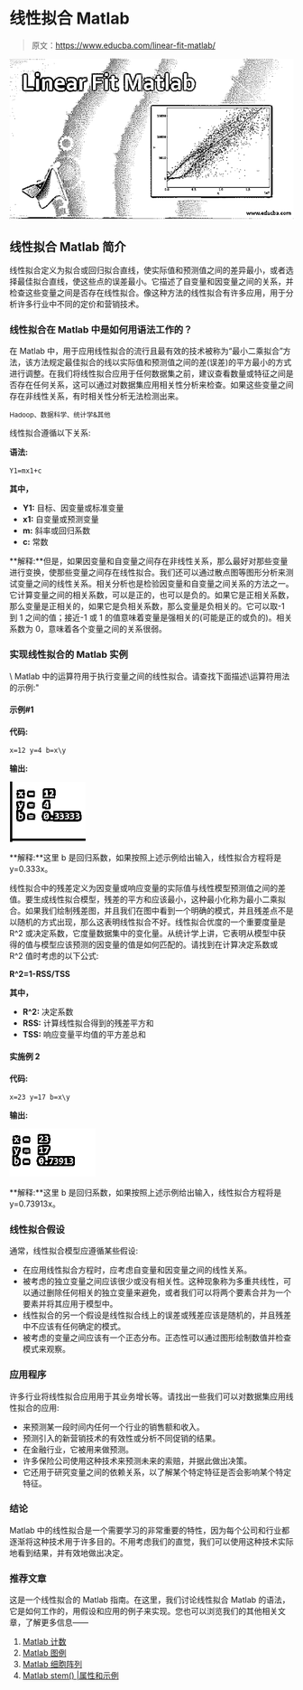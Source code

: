 # 线性拟合 Matlab

> 原文：<https://www.educba.com/linear-fit-matlab/>

![linear fit matlab](img/69aade05607bad0dba2e8dff845c6584.png)



## 线性拟合 Matlab 简介

线性拟合定义为拟合或回归拟合直线，使实际值和预测值之间的差异最小，或者选择最佳拟合直线，使这些点的误差最小。它描述了自变量和因变量之间的关系，并检查这些变量之间是否存在线性拟合。像这种方法的线性拟合有许多应用，用于分析许多行业中不同的定价和营销技术。

### 线性拟合在 Matlab 中是如何用语法工作的？

在 Matlab 中，用于应用线性拟合的流行且最有效的技术被称为“最小二乘拟合”方法，该方法规定最佳拟合的线以实际值和预测值之间的差(误差)的平方最小的方式进行调整。在我们将线性拟合应用于任何数据集之前，建议查看数量或特征之间是否存在任何关系，这可以通过对数据集应用相关性分析来检查。如果这些变量之间存在非线性关系，有时相关性分析无法检测出来。

<small>Hadoop、数据科学、统计学&其他</small>

线性拟合遵循以下关系:

**语法:**

`Y1=mx1+c`

**其中，**

*   **Y1:** 目标、因变量或标准变量
*   **x1:** 自变量或预测变量
*   **m:** 斜率或回归系数
*   **c:** 常数

**解释:**但是，如果因变量和自变量之间存在非线性关系，那么最好对那些变量进行变换，使那些变量之间存在线性拟合。我们还可以通过散点图等图形分析来测试变量之间的线性关系。相关分析也是检验因变量和自变量之间关系的方法之一。它计算变量之间的相关系数，可以是正的，也可以是负的。如果它是正相关系数，那么变量是正相关的，如果它是负相关系数，那么变量是负相关的。它可以取-1 到 1 之间的值；接近-1 或 1 的值意味着变量是强相关的(可能是正的或负的)。相关系数为 0，意味着各个变量之间的关系很弱。

### 实现线性拟合的 Matlab 实例

\ Matlab 中的运算符用于执行变量之间的线性拟合。请查找下面描述\运算符用法的示例:"

#### 示例#1

**代码:**

`x=12
y=4
b=x\y`

**输出:**

![Linear Fit matlab - 1](img/bf6fe08763fbac96cda5cecf3047acd9.png)



**解释:**这里 b 是回归系数，如果按照上述示例给出输入，线性拟合方程将是 y=0.333x。

线性拟合中的残差定义为因变量或响应变量的实际值与线性模型预测值之间的差值。要生成线性拟合模型，残差的平方和应该最小，这种最小化称为最小二乘拟合。如果我们绘制残差图，并且我们在图中看到一个明确的模式，并且残差点不是以随机的方式出现，那么这表明线性拟合不好。线性拟合优度的一个重要度量是 R^2 或决定系数，它度量数据集中的变化量。从统计学上讲，它表明从模型中获得的值与模型应该预测的因变量的值是如何匹配的。请找到在计算决定系数或 R^2 值时考虑的以下公式:

**R^2=1-RSS/TSS**

**其中，**

*   **R^2:** 决定系数
*   **RSS:** 计算线性拟合得到的残差平方和
*   **TSS:** 响应变量平均值的平方差总和

#### 实施例 2

**代码:**

`x=23
y=17
b=x\y`

**输出:**

![Linear Fit matlab - 2](img/23c8b5254709b12ea15041a6b32f96cc.png)



**解释:**这里 b 是回归系数，如果按照上述示例给出输入，线性拟合方程将是 y=0.73913x。

### 线性拟合假设

通常，线性拟合模型应遵循某些假设:

*   在应用线性拟合方程时，应考虑自变量和因变量之间的线性关系。
*   被考虑的独立变量之间应该很少或没有相关性。这种现象称为多重共线性，可以通过删除任何相关的独立变量来避免，或者我们可以将两个要素合并为一个要素并将其应用于模型中。
*   线性拟合的另一个假设是线性拟合线上的误差或残差应该是随机的，并且残差中不应该有任何确定的模式。
*   被考虑的变量之间应该有一个正态分布。正态性可以通过图形绘制数值并检查模式来观察。

### 应用程序

许多行业将线性拟合应用用于其业务增长等。请找出一些我们可以对数据集应用线性拟合的应用:

*   来预测某一段时间内任何一个行业的销售额和收入。
*   预测引入的新营销技术的有效性或分析不同促销的结果。
*   在金融行业，它被用来做预测。
*   许多保险公司使用这种技术来预测未来的索赔，并据此做出决策。
*   它还用于研究变量之间的依赖关系，以了解某个特定特征是否会影响某个特定特征。

### 结论

Matlab 中的线性拟合是一个需要学习的非常重要的特性，因为每个公司和行业都逐渐将这种技术用于许多目的。不用考虑我们的直觉，我们可以使用这种技术实际地看到结果，并有效地做出决定。

### 推荐文章

这是一个线性拟合的 Matlab 指南。在这里，我们讨论线性拟合 Matlab 的语法，它是如何工作的，用假设和应用的例子来实现。您也可以浏览我们的其他相关文章，了解更多信息——

1.  [Matlab 计数](https://www.educba.com/matlab-count/)
2.  [Matlab 图例](https://www.educba.com/matlab-legend/)
3.  [Matlab 细胞阵列](https://www.educba.com/matlab-cell-array/)
4.  [Matlab stem() |属性和示例](https://www.educba.com/matlab-stem/)





